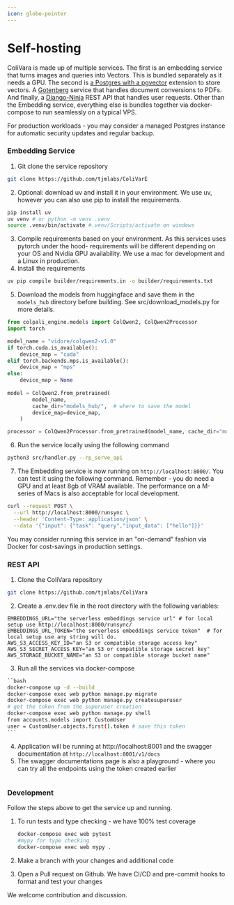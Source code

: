 ```yaml
---
icon: globe-pointer
---
```


# Self-hosting

ColiVara is made up of multiple services. The first is an embedding service that turns images and queries into Vectors. This is bundled separately as it needs a GPU. The second is [a Postgres with a pgvector](https://github.com/pgvector/pgvector) extension to store vectors. A [Gotenberg](https://gotenberg.dev/) service that handles document conversions to PDFs. And finally, a [Django-Ninja](https://django-ninja.dev/) REST API that handles user requests. Other than the Embedding service, everything else is bundles together via docker-compose to run seamlessly on a typical VPS.

For production workloads - you may consider a managed Postgres instance for automatic security updates and regular backup.&#x20;

### Embedding Service&#x20;

1. Git clone the service repository&#x20;

```bash
git clone https://github.com/tjmlabs/ColiVarE
```

2. Optional: download uv and install it in your environment. We use uv, however you can also use pip to install the requirements.

```bash
pip install uv
uv venv # or python -m venv .venv
source .venv/bin/activate #.venv/Scripts/activate on windows
```

3. Compile requirements based on your environment. As this services uses pytorch under the hood- requirements will be different depending on your OS and Nvidia GPU availability. We use a mac for development and a Linux in production.
4. Install the requirements&#x20;

```bash
uv pip compile builder/requirements.in -o builder/requirements.txt
```

5. Download the models from huggingface and save them in the `models_hub` directory before building. See src/download\_models.py for more details.

```python
from colpali_engine.models import ColQwen2, ColQwen2Processor
import torch

model_name = "vidore/colqwen2-v1.0"
if torch.cuda.is_available():
    device_map = "cuda"
elif torch.backends.mps.is_available():
    device_map = "mps"
else:
    device_map = None
    
model = ColQwen2.from_pretrained(
        model_name,
        cache_dir="models_hub/",  # where to save the model
        device_map=device_map,
    )

processor = ColQwen2Processor.from_pretrained(model_name, cache_dir="models_hub/")
```

6. Run the service locally using the following command

```bash
python3 src/handler.py --rp_serve_api
```

7. The Embedding service is now running on `http://localhost:8000/`. You can test it using the following command. Remember - you do need a GPU and at least 8gb of VRAM available. The performance on a M-series of Macs is also acceptable for local development.&#x20;

```bash
curl --request POST \
  --url http://localhost:8000/runsync \
  --header 'Content-Type: application/json' \
  --data '{"input": {"task": "query","input_data": ["hello"]}}'  
```

You may consider running this service in an "on-demand" fashion via Docker for cost-savings in production settings.&#x20;

### REST API

1. Clone the ColiVara repository&#x20;

```bash
git clone https://github.com/tjmlabs/ColiVara
```

2. Create a .env.dev file in the root directory with the following variables:

```
EMBEDDINGS_URL="the serverless embeddings service url" # for local setup use http://localhost:8000/runsync/
EMBEDDINGS_URL_TOKEN="the serverless embeddings service token"  # for local setup use any string will do.
AWS_S3_ACCESS_KEY_ID="an S3 or compatible storage access key"
AWS_S3_SECRET_ACCESS_KEY="an S3 or compatible storage secret key"
AWS_STORAGE_BUCKET_NAME="an S3 or compatible storage bucket name"
```

3. Run all the services via docker-compose

````bash
``bash
docker-compose up -d --build
docker-compose exec web python manage.py migrate
docker-compose exec web python manage.py createsuperuser
# get the token from the superuser creation
docker-compose exec web python manage.py shell
from accounts.models import CustomUser
user = CustomUser.objects.first().token # save this token
```
````

4. Application will be running at http://localhost:8001 and the swagger documentation at `http://localhost:8001/v1/docs`
5. The swagger documentations page is also a playground - where you can try all the endpoints using the token created earlier

<figure><img src="../.gitbook/assets/Screenshot 2024-10-21 at 9.45.11 AM.png" alt=""><figcaption></figcaption></figure>

### Development

Follow the steps above to get the service up and running.&#x20;

1.  To run tests and type checking - we have 100% test coverage

    ```bash
    docker-compose exec web pytest 
    #mypy for type checking
    docker-compose exec web mypy .
    ```
2. Make a branch with your changes and additional code&#x20;
3. Open a Pull request on Github. We have CI/CD and pre-commit hooks to format and test your changes&#x20;

We welcome contribution and discussion.&#x20;
